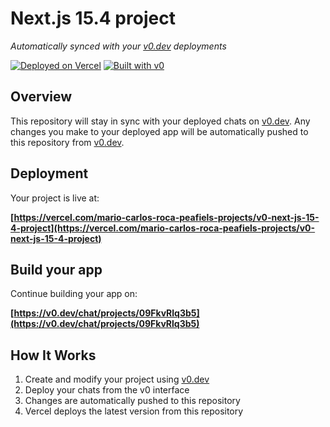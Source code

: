 # Next.js 15.4 project

_Automatically synced with your [v0.dev](https://v0.dev) deployments_

[![Deployed on Vercel](https://img.shields.io/badge/Deployed%20on-Vercel-black?style=for-the-badge&logo=vercel)](https://vercel.com/mario-carlos-roca-peafiels-projects/v0-next-js-15-4-project)
[![Built with v0](https://img.shields.io/badge/Built%20with-v0.dev-black?style=for-the-badge)](https://v0.dev/chat/projects/09FkvRlq3b5)

## Overview

This repository will stay in sync with your deployed chats on [v0.dev](https://v0.dev).
Any changes you make to your deployed app will be automatically pushed to this repository from [v0.dev](https://v0.dev).

## Deployment

Your project is live at:

**[https://vercel.com/mario-carlos-roca-peafiels-projects/v0-next-js-15-4-project](https://vercel.com/mario-carlos-roca-peafiels-projects/v0-next-js-15-4-project)**

## Build your app

Continue building your app on:

**[https://v0.dev/chat/projects/09FkvRlq3b5](https://v0.dev/chat/projects/09FkvRlq3b5)**

## How It Works

1. Create and modify your project using [v0.dev](https://v0.dev)
2. Deploy your chats from the v0 interface
3. Changes are automatically pushed to this repository
4. Vercel deploys the latest version from this repository
